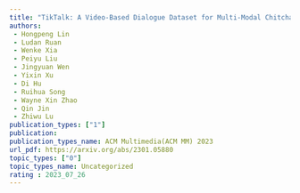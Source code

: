 ```yaml
---  
title: "TikTalk: A Video-Based Dialogue Dataset for Multi-Modal Chitchat in Real World"  
authors:  
 - Hongpeng Lin
 - Ludan Ruan
 - Wenke Xia
 - Peiyu Liu
 - Jingyuan Wen
 - Yixin Xu
 - Di Hu
 - Ruihua Song
 - Wayne Xin Zhao
 - Qin Jin
 - Zhiwu Lu
publication_types: ["1"]  
publication:   
publication_types_name: ACM Multimedia(ACM MM) 2023  
url_pdf: https://arxiv.org/abs/2301.05880 
topic_types: ["0"]
topic_types_name: Uncategorized
rating : 2023_07_26
---  
```

